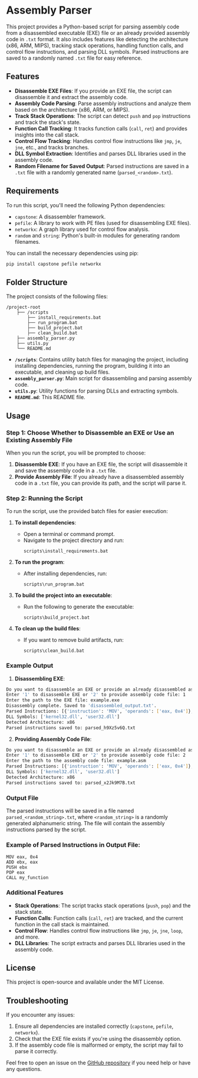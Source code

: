 # Assembly Parser

This project provides a Python-based script for parsing assembly code from a disassembled executable (EXE) file or an already provided assembly code in `.txt` format. It also includes features like detecting the architecture (x86, ARM, MIPS), tracking stack operations, handling function calls, and control flow instructions, and parsing DLL symbols. Parsed instructions are saved to a randomly named `.txt` file for easy reference.

## Features

- **Disassemble EXE Files**: If you provide an EXE file, the script can disassemble it and extract the assembly code.
- **Assembly Code Parsing**: Parse assembly instructions and analyze them based on the architecture (x86, ARM, or MIPS).
- **Track Stack Operations**: The script can detect `push` and `pop` instructions and track the stack's state.
- **Function Call Tracking**: It tracks function calls (`call`, `ret`) and provides insights into the call stack.
- **Control Flow Tracking**: Handles control flow instructions like `jmp`, `je`, `jne`, etc., and tracks branches.
- **DLL Symbol Extraction**: Identifies and parses DLL libraries used in the assembly code.
- **Random Filename for Saved Output**: Parsed instructions are saved in a `.txt` file with a randomly generated name (`parsed_<random>.txt`).

## Requirements

To run this script, you'll need the following Python dependencies:

- `capstone`: A disassembler framework.
- `pefile`: A library to work with PE files (used for disassembling EXE files).
- `networkx`: A graph library used for control flow analysis.
- `random` and `string`: Python's built-in modules for generating random filenames.

You can install the necessary dependencies using pip:

```bash
pip install capstone pefile networkx
```

## Folder Structure

The project consists of the following files:

```
/project-root
    ├── /scripts
        ├── install_requirements.bat
        ├── run_program.bat
        ├── build_project.bat
        ├── clean_build.bat
    ├── assembly_parser.py
    ├── utils.py
    └── README.md
```

- **`/scripts`**: Contains utility batch files for managing the project, including installing dependencies, running the program, building it into an executable, and cleaning up build files.
- **`assembly_parser.py`**: Main script for disassembling and parsing assembly code.
- **`utils.py`**: Utility functions for parsing DLLs and extracting symbols.
- **`README.md`**: This README file.

## Usage

### Step 1: Choose Whether to Disassemble an EXE or Use an Existing Assembly File

When you run the script, you will be prompted to choose:

1. **Disassemble EXE**: If you have an EXE file, the script will disassemble it and save the assembly code in a `.txt` file.
2. **Provide Assembly File**: If you already have a disassembled assembly code in a `.txt` file, you can provide its path, and the script will parse it.

### Step 2: Running the Script

To run the script, use the provided batch files for easier execution:

1. **To install dependencies**:
   - Open a terminal or command prompt.
   - Navigate to the project directory and run:
     ```batch
     scripts\install_requirements.bat
     ```

2. **To run the program**:
   - After installing dependencies, run:
     ```batch
     scripts\run_program.bat
     ```

3. **To build the project into an executable**:
   - Run the following to generate the executable:
     ```batch
     scripts\build_project.bat
     ```

4. **To clean up the build files**:
   - If you want to remove build artifacts, run:
     ```batch
     scripts\clean_build.bat
     ```

### Example Output

1. **Disassembling EXE**:

```bash
Do you want to disassemble an EXE or provide an already disassembled assembly file?
Enter '1' to disassemble EXE or '2' to provide assembly code file: 1
Enter the path to the EXE file: example.exe
Disassembly complete. Saved to 'disassembled_output.txt'.
Parsed Instructions: [{'instruction': 'MOV', 'operands': ['eax, 0x4']}, {'instruction': 'ADD', 'operands': ['ebx, eax']}, ...]
DLL Symbols: ['kernel32.dll', 'user32.dll']
Detected Architecture: x86
Parsed instructions saved to: parsed_h9Xz5v6Q.txt
```

2. **Providing Assembly Code File**:

```bash
Do you want to disassemble an EXE or provide an already disassembled assembly file?
Enter '1' to disassemble EXE or '2' to provide assembly code file: 2
Enter the path to the assembly code file: example.asm
Parsed Instructions: [{'instruction': 'MOV', 'operands': ['eax, 0x4']}, {'instruction': 'ADD', 'operands': ['ebx, eax']}, ...]
DLL Symbols: ['kernel32.dll', 'user32.dll']
Detected Architecture: x86
Parsed instructions saved to: parsed_x2Jk9M7B.txt
```

### Output File

The parsed instructions will be saved in a file named `parsed_<random_string>.txt`, where `<random_string>` is a randomly generated alphanumeric string. The file will contain the assembly instructions parsed by the script.

### Example of Parsed Instructions in Output File:

```text
MOV eax, 0x4
ADD ebx, eax
PUSH ebx
POP eax
CALL my_function
```

### Additional Features

- **Stack Operations**: The script tracks stack operations (`push`, `pop`) and the stack state.
- **Function Calls**: Function calls (`call`, `ret`) are tracked, and the current function in the call stack is maintained.
- **Control Flow**: Handles control flow instructions like `jmp`, `je`, `jne`, `loop`, and more.
- **DLL Libraries**: The script extracts and parses DLL libraries used in the assembly code.

## License

This project is open-source and available under the MIT License.

## Troubleshooting

If you encounter any issues:

1. Ensure all dependencies are installed correctly (`capstone`, `pefile`, `networkx`).
2. Check that the EXE file exists if you're using the disassembly option.
3. If the assembly code file is malformed or empty, the script may fail to parse it correctly.

Feel free to open an issue on the [GitHub repository](https://github.com/deltaSecGroup/assembly_parser) if you need help or have any questions.
